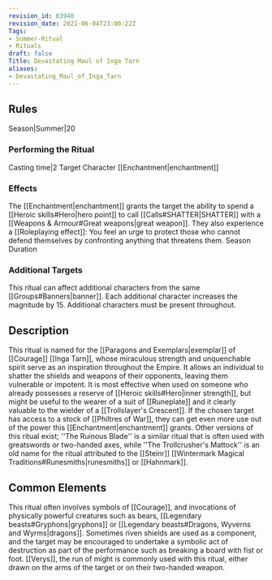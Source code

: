 ```yaml
---
revision_id: 83940
revision_date: 2021-06-04T23:00:22Z
Tags:
- Summer-Ritual
- Rituals
draft: false
Title: Devastating Maul of Inga Tarn
aliases:
- Devastating_Maul_of_Inga_Tarn
---
```

## Rules
Season|Summer|20
### Performing the Ritual
Casting time|2 Target Character
[[Enchantment|enchantment]] 
### Effects
The [[Enchantment|enchantment]] grants the target the ability to spend a [[Heroic skills#Hero|hero point]] to call [[Calls#SHATTER|SHATTER]] with a [[Weapons & Armour#Great weapons|great weapon]].
They also experience a [[Roleplaying effect]]: You feel an urge to protect those who cannot defend themselves by confronting anything that threatens them.
Season Duration
### Additional Targets
This ritual can affect additional characters from the same [[Groups#Banners|banner]]. Each additional character increases the magnitude by 15. Additional characters must be present throughout.
## Description
This ritual is named for the [[Paragons and Exemplars|exemplar]] of [[Courage]] [[Inga Tarn]], whose miraculous strength and unquenchable spirit serve as an inspiration throughout the Empire. It allows an individual to shatter the shields and weapons of their opponents, leaving them vulnerable or impotent. It is most effective when used on someone who already possesses a reserve of [[Heroic skills#Hero|inner strength]], but might be useful to the wearer of a suit of [[Runeplate]] and it clearly valuable to the wielder of a [[Trollslayer's Crescent]]. If the chosen target has access to a stock of [[Philtres of War]], they can get even more use out of the power this [[Enchantment|enchantment]] grants.
Other versions of this ritual exist; ''The Ruinous Blade'' is a similar ritual that is often used with greatswords or two-handed axes, while ''The Trollcrusher's Mattock'' is an old name for the ritual attributed to the [[Steinr]] [[Wintermark Magical Traditions#Runesmiths|runesmiths]] or [[Hahnmark]].
## Common Elements
This ritual often involves symbols of [[Courage]], and invocations of physically powerful creatures such as bears, [[Legendary beasts#Gryphons|gryphons]] or [[Legendary beasts#Dragons, Wyverns and Wyrms|dragons]]. Sometimes riven shields are used as a component, and the target may be encouraged to undertake a symbolic act of destruction as part of the performance such as breaking a board with fist or foot.
[[Verys]], the run of might is commonly used with this ritual, either drawn on the arms of the target or on their two-handed weapon.